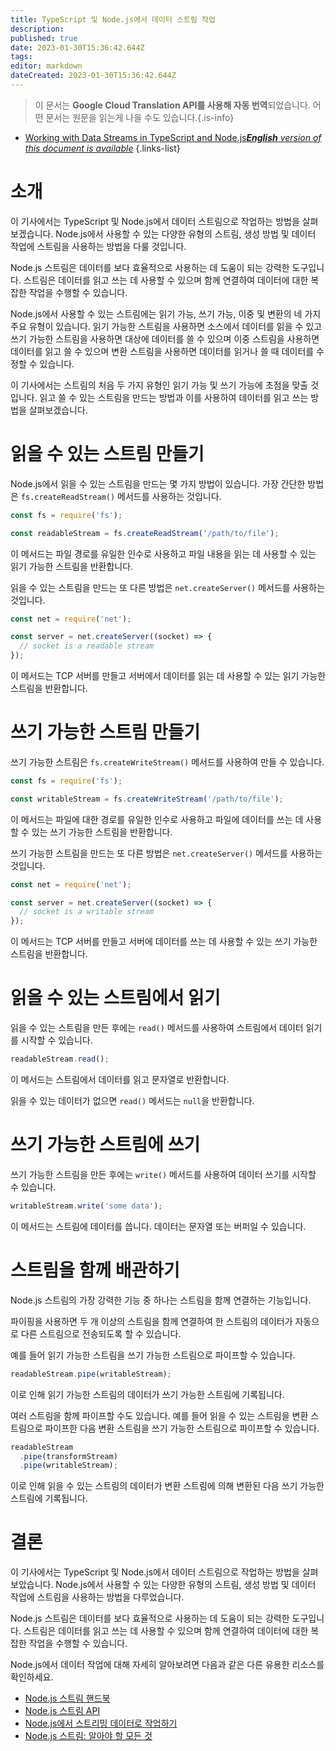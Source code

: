 ```yaml
---
title: TypeScript 및 Node.js에서 데이터 스트림 작업
description: 
published: true
date: 2023-01-30T15:36:42.644Z
tags: 
editor: markdown
dateCreated: 2023-01-30T15:36:42.644Z
---
```


> 이 문서는 **Google Cloud Translation API를 사용해 자동 번역**되었습니다.
어떤 문서는 원문을 읽는게 나을 수도 있습니다.{.is-info}
- [Working with Data Streams in TypeScript and Node.js***English** version of this document is available*](/en/Knowledge-base/TypeScript/working-with-data-streams-in-typescript-and-node-js)
{.links-list}

    
# 소개

이 기사에서는 TypeScript 및 Node.js에서 데이터 스트림으로 작업하는 방법을 살펴보겠습니다. Node.js에서 사용할 수 있는 다양한 유형의 스트림, 생성 방법 및 데이터 작업에 스트림을 사용하는 방법을 다룰 것입니다.

Node.js 스트림은 데이터를 보다 효율적으로 사용하는 데 도움이 되는 강력한 도구입니다. 스트림은 데이터를 읽고 쓰는 데 사용할 수 있으며 함께 연결하여 데이터에 대한 복잡한 작업을 수행할 수 있습니다.

Node.js에서 사용할 수 있는 스트림에는 읽기 가능, 쓰기 가능, 이중 및 변환의 네 가지 주요 유형이 있습니다. 읽기 가능한 스트림을 사용하면 소스에서 데이터를 읽을 수 있고 쓰기 가능한 스트림을 사용하면 대상에 데이터를 쓸 수 있으며 이중 스트림을 사용하면 데이터를 읽고 쓸 수 있으며 변환 스트림을 사용하면 데이터를 읽거나 쓸 때 데이터를 수정할 수 있습니다.

이 기사에서는 스트림의 처음 두 가지 유형인 읽기 가능 및 쓰기 가능에 초점을 맞출 것입니다. 읽고 쓸 수 있는 스트림을 만드는 방법과 이를 사용하여 데이터를 읽고 쓰는 방법을 살펴보겠습니다.

# 읽을 수 있는 스트림 만들기

Node.js에서 읽을 수 있는 스트림을 만드는 몇 가지 방법이 있습니다. 가장 간단한 방법은 `fs.createReadStream()` 메서드를 사용하는 것입니다.

```javascript
const fs = require('fs');

const readableStream = fs.createReadStream('/path/to/file');
```

이 메서드는 파일 경로를 유일한 인수로 사용하고 파일 내용을 읽는 데 사용할 수 있는 읽기 가능한 스트림을 반환합니다.

읽을 수 있는 스트림을 만드는 또 다른 방법은 `net.createServer()` 메서드를 사용하는 것입니다.

```javascript
const net = require('net');

const server = net.createServer((socket) => {
  // socket is a readable stream
});
```

이 메서드는 TCP 서버를 만들고 서버에서 데이터를 읽는 데 사용할 수 있는 읽기 가능한 스트림을 반환합니다.

# 쓰기 가능한 스트림 만들기

쓰기 가능한 스트림은 `fs.createWriteStream()` 메서드를 사용하여 만들 수 있습니다.

```javascript
const fs = require('fs');

const writableStream = fs.createWriteStream('/path/to/file');
```

이 메서드는 파일에 대한 경로를 유일한 인수로 사용하고 파일에 데이터를 쓰는 데 사용할 수 있는 쓰기 가능한 스트림을 반환합니다.

쓰기 가능한 스트림을 만드는 또 다른 방법은 `net.createServer()` 메서드를 사용하는 것입니다.

```javascript
const net = require('net');

const server = net.createServer((socket) => {
  // socket is a writable stream
});
```

이 메서드는 TCP 서버를 만들고 서버에 데이터를 쓰는 데 사용할 수 있는 쓰기 가능한 스트림을 반환합니다.

# 읽을 수 있는 스트림에서 읽기

읽을 수 있는 스트림을 만든 후에는 `read()` 메서드를 사용하여 스트림에서 데이터 읽기를 시작할 수 있습니다.

```javascript
readableStream.read();
```

이 메서드는 스트림에서 데이터를 읽고 문자열로 반환합니다.

읽을 수 있는 데이터가 없으면 `read()` 메서드는 `null`을 반환합니다.

# 쓰기 가능한 스트림에 쓰기

쓰기 가능한 스트림을 만든 후에는 `write()` 메서드를 사용하여 데이터 쓰기를 시작할 수 있습니다.

```javascript
writableStream.write('some data');
```

이 메서드는 스트림에 데이터를 씁니다. 데이터는 문자열 또는 버퍼일 수 있습니다.

# 스트림을 함께 배관하기

Node.js 스트림의 가장 강력한 기능 중 하나는 스트림을 함께 연결하는 기능입니다.

파이핑을 사용하면 두 개 이상의 스트림을 함께 연결하여 한 스트림의 데이터가 자동으로 다른 스트림으로 전송되도록 할 수 있습니다.

예를 들어 읽기 가능한 스트림을 쓰기 가능한 스트림으로 파이프할 수 있습니다.

```javascript
readableStream.pipe(writableStream);
```

이로 인해 읽기 가능한 스트림의 데이터가 쓰기 가능한 스트림에 기록됩니다.

여러 스트림을 함께 파이프할 수도 있습니다. 예를 들어 읽을 수 있는 스트림을 변환 스트림으로 파이프한 다음 변환 스트림을 쓰기 가능한 스트림으로 파이프할 수 있습니다.

```javascript
readableStream
  .pipe(transformStream)
  .pipe(writableStream);
```

이로 인해 읽을 수 있는 스트림의 데이터가 변환 스트림에 의해 변환된 다음 쓰기 가능한 스트림에 기록됩니다.

# 결론

이 기사에서는 TypeScript 및 Node.js에서 데이터 스트림으로 작업하는 방법을 살펴보았습니다. Node.js에서 사용할 수 있는 다양한 유형의 스트림, 생성 방법 및 데이터 작업에 스트림을 사용하는 방법을 다루었습니다.

Node.js 스트림은 데이터를 보다 효율적으로 사용하는 데 도움이 되는 강력한 도구입니다. 스트림은 데이터를 읽고 쓰는 데 사용할 수 있으며 함께 연결하여 데이터에 대한 복잡한 작업을 수행할 수 있습니다.

Node.js에서 데이터 작업에 대해 자세히 알아보려면 다음과 같은 다른 유용한 리소스를 확인하세요.

- [Node.js 스트림 핸드북](https://nodestreams.com/)
- [Node.js 스트림 API](https://nodejs.org/api/stream.html)
- [Node.js에서 스트리밍 데이터로 작업하기](https://www.twilio.com/blog/working-with-streaming-data-in-node-js)
- [Node.js 스트림: 알아야 할 모든 것](https://www.freecodecamp.org/news/node-js-streams-everything-you-need-to-know-c9143706be93/)